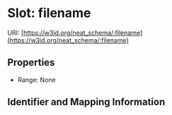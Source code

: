 # Slot: filename

URI: [https://w3id.org/neat_schema/:filename](https://w3id.org/neat_schema/:filename)



<!-- no inheritance hierarchy -->


## Properties

 * Range: None



## Identifier and Mapping Information





